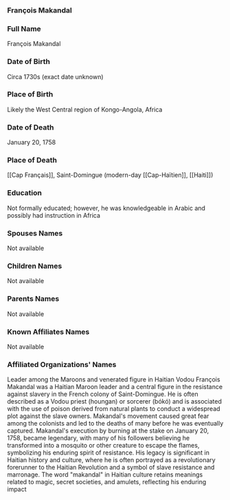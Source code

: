 ### François Makandal

### Full Name

François Makandal

### Date of Birth

Circa 1730s (exact date unknown)

### Place of Birth

Likely the West Central region of Kongo-Angola, Africa

### Date of Death

January 20, 1758

### Place of Death

[[Cap Français]], Saint-Domingue (modern-day [[Cap-Haïtien]], [[Haiti]])

### Education

Not formally educated; however, he was knowledgeable in Arabic and possibly had instruction in Africa

### Spouses Names

Not available

### Children Names

Not available

### Parents Names

Not available

### Known Affiliates Names

Not available

### Affiliated Organizations' Names

Leader among the Maroons and venerated figure in Haitian Vodou François Makandal was a Haitian Maroon leader and a central figure in the resistance against slavery in the French colony of Saint-Domingue. He is often described as a Vodou priest (houngan) or sorcerer (bókó) and is associated with the use of poison derived from natural plants to conduct a widespread plot against the slave owners. Makandal's movement caused great fear among the colonists and led to the deaths of many before he was eventually captured. Makandal's execution by burning at the stake on January 20, 1758, became legendary, with many of his followers believing he transformed into a mosquito or other creature to escape the flames, symbolizing his enduring spirit of resistance. His legacy is significant in Haitian history and culture, where he is often portrayed as a revolutionary forerunner to the Haitian Revolution and a symbol of slave resistance and marronage. The word "makandal" in Haitian culture retains meanings related to magic, secret societies, and amulets, reflecting his enduring impact